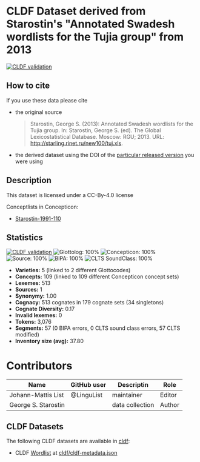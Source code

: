 # CLDF Dataset derived from Starostin's "Annotated Swadesh wordlists for the Tujia group" from 2013

[![CLDF validation](https://github.com/lexibank/starostintujia/workflows/CLDF-validation/badge.svg)](https://github.com/lexibank/starostintujia/actions?query=workflow%3ACLDF-validation)

## How to cite

If you use these data please cite
- the original source
  > Starostin, George S. (2013): Annotated Swadesh wordlists for the Tujia group. In: Starostin, George S. (ed). The Global Lexicostatistical Database. Moscow: RGU; 2013. URL: http://starling.rinet.ru/new100/tuj.xls.
- the derived dataset using the DOI of the [particular released version](../../releases/) you were using

## Description


This dataset is licensed under a CC-By-4.0 license


Conceptlists in Concepticon:
- [Starostin-1991-110](https://concepticon.clld.org/contributions/Starostin-1991-110)
## Statistics


[![CLDF validation](https://github.com/lexibank/starostintujia/workflows/CLDF-validation/badge.svg)](https://github.com/lexibank/starostintujia/actions?query=workflow%3ACLDF-validation)
![Glottolog: 100%](https://img.shields.io/badge/Glottolog-100%25-brightgreen.svg "Glottolog: 100%")
![Concepticon: 100%](https://img.shields.io/badge/Concepticon-100%25-brightgreen.svg "Concepticon: 100%")
![Source: 100%](https://img.shields.io/badge/Source-100%25-brightgreen.svg "Source: 100%")
![BIPA: 100%](https://img.shields.io/badge/BIPA-100%25-brightgreen.svg "BIPA: 100%")
![CLTS SoundClass: 100%](https://img.shields.io/badge/CLTS%20SoundClass-100%25-brightgreen.svg "CLTS SoundClass: 100%")

- **Varieties:** 5 (linked to 2 different Glottocodes)
- **Concepts:** 109 (linked to 109 different Concepticon concept sets)
- **Lexemes:** 513
- **Sources:** 1
- **Synonymy:** 1.00
- **Cognacy:** 513 cognates in 179 cognate sets (34 singletons)
- **Cognate Diversity:** 0.17
- **Invalid lexemes:** 0
- **Tokens:** 3,076
- **Segments:** 57 (0 BIPA errors, 0 CLTS sound class errors, 57 CLTS modified)
- **Inventory size (avg):** 37.80

# Contributors

Name               | GitHub user | Descriptin |Role
---                | ---         | --- | ---
Johann-Mattis List | @LinguList  | maintainer | Editor
George S. Starostin | | data collection | Author




## CLDF Datasets

The following CLDF datasets are available in [cldf](cldf):

- CLDF [Wordlist](https://github.com/cldf/cldf/tree/master/modules/Wordlist) at [cldf/cldf-metadata.json](cldf/cldf-metadata.json)